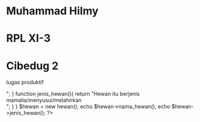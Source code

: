 # Muhammad Hilmy
# RPL XI-3
# Cibedug 2

tugas produktif

<?php

class hewan{
    var $nama;
    var $jenis;

    function nama_hewan(){
        return "Hewan itu adalah Gajah<br/>";
    }
    function jenis_hewan(){
        return "Hewan itu berjenis mamalia/menyusui/melahirkan<br/>";
    }
}

$hewan = new hewan();
echo $hewan->nama_hewan();
echo $hewan->jenis_hewan();

?>
